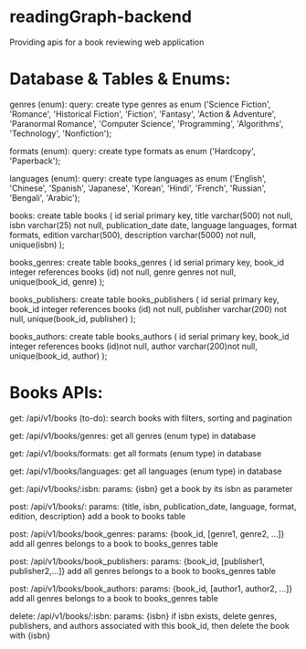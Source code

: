# readingGraph-backend
Providing apis for a book reviewing web application
# Database & Tables & Enums:
genres (enum):
query:
create type genres as enum ('Science Fiction', 'Romance', 'Historical Fiction', 'Fiction', 'Fantasy', 'Action & Adventure', 'Paranormal Romance', 'Computer Science', 'Programming', 'Algorithms', 'Technology', 'Nonfiction');

formats (enum):
query:
create type formats as enum ('Hardcopy', 'Paperback');

languages (enum):
query:
create type languages as enum ('English', 'Chinese', 'Spanish', 'Japanese', 'Korean', 'Hindi', 'French', 'Russian', 'Bengali', 'Arabic');

books:
create table books (
id serial primary key,
title varchar(500) not null,
isbn varchar(25) not null,
publication_date date,
language languages,
format formats,
edition varchar(500),
description varchar(5000) not null,
unique(isbn)
);

books_genres:
create table books_genres (
id serial primary key,
book_id integer references books (id) not null,
genre genres not null,
unique(book_id, genre)
);

books_publishers:
create table books_publishers (
id serial primary key,
book_id integer references books (id) not null,
publisher varchar(200) not null,
unique(book_id, publisher)
);

books_authors:
create table books_authors (
id serial primary key,
book_id integer references books (id)not null,
author varchar(200)not null,
unique(book_id, author)
);

# Books APIs:
get: /api/v1/books (to-do):
search books with filters, sorting and pagination

get: /api/v1/books/genres:
get all genres (enum type) in database

get: /api/v1/books/formats:
get all formats (enum type) in database

get: /api/v1/books/languages:
get all languages (enum type) in database

get: /api/v1/books/:isbn:
params: {isbn}
get a book by its isbn as parameter

post: /api/v1/books/:
params: {title, isbn, publication_date, language, format, edition, description}
add a book to books table

post: /api/v1/books/book_genres:
params: {book_id, [genre1, genre2, ...]}
add all genres belongs to a book to books_genres table

post: /api/v1/books/book_publishers:
params: {book_id, [publisher1, publisher2,...]}
add all genres belongs to a book to books_genres table

post: /api/v1/books/book_authors:
params: {book_id, [author1, author2, ...]}
add all genres belongs to a book to books_genres table

delete: /api/v1/books/:isbn:
params: {isbn}
if isbn exists, delete genres, publishers, and authors associated with this book_id, then delete the book with {isbn}